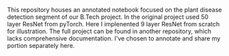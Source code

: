 This repository houses an annotated notebook focused on the plant disease detection segment of our B.Tech project. 
In the original project used 50 layer ResNet from pyTorch. Here I implenented 9 layer ResNet from scratch for illustration.
The full project can be found in another repository, which lacks comprehensive documentation. 
I've chosen to annotate and share my portion separately here.